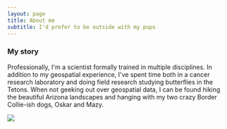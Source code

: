 ```yaml
---
layout: page
title: About me
subtitle: I'd prefer to be outside with my pups
---
```

### My story

Professionally, I'm a scientist formally trained in multiple disciplines. In addition to my geospatial experience, I've spent time both in a cancer research laboratory and doing field research studying butterflies in the Tetons. When not geeking out over geospatial data, I can be found hiking the beautiful Arizona landscapes and hanging with my two crazy Border Collie-ish dogs, Oskar and Mazy.

![]({{site.url}}/assets/pups_snow.jpg)
